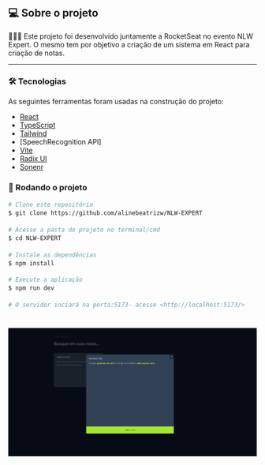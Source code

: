 ## 💻 Sobre o projeto

👩🏽‍💻 Este projeto foi desenvolvido juntamente a RocketSeat no evento NLW Expert. O mesmo tem por objetivo a criação de um sistema em React para criação de notas.

---


### 🛠 Tecnologias

As seguintes ferramentas foram usadas na construção do projeto:

- [React](https://react.dev/)
- [TypeScript](https://www.typescriptlang.org/)
- [Tailwind](https://tailwindcss.com/)
- [SpeechRecognition API]
- [Vite](https://vitejs.dev/)
- [Radix UI](https://www.radix-ui.com/)
- [Sonenr](https://sonner.emilkowal.ski/)



### 🎲 Rodando o projeto

```bash
# Clone este repositório
$ git clone https://github.com/alinebeatrizw/NLW-EXPERT

# Acesse a pasta do projeto no terminal/cmd
$ cd NLW-EXPERT

# Instale as dependências
$ npm install

# Execute a aplicação
$ npm run dev

# O servidor inciará na porta:5173- acesse <http://localhost:5173/>
```

<h1 align="center">
    <img  src="/public/resultado.png" />
</h1>
